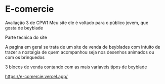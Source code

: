 # E-comercie
Avaliação 3 de CPW1
Meu site ele é voltado para  o público jovem, que gosta de beyblade 

Parte tecnica do site

A pagina em geral se trata de um site de venda de beyblades com intuito de trazer a nostalgia de quem acompanhou seja nos desenhos animados
ou com os brinquedos

3 blocos de venda contando com as mais variaveis tipos de beyblade

https://e-comercie.vercel.app/
